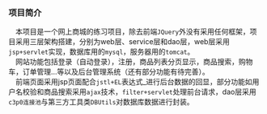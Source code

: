 ### 项目简介
&emsp;本项目是一个网上商城的练习项目，除去前端`JQuery`外没有采用任何框架，项目采用三层架构搭建，分别为web层、service层和dao层，web层采用`jsp+servlet`实现，数据库用的`mysql`，服务器用的`tomcat`。<br>
&emsp;网站功能包括登录（自动登录），注册，商品列表分页显示，商品搜索，购物车，订单管理...等以及后台管理系统（还有部分功能有待完善）。<br>
&emsp;前端页面采用jsp页面配合`jstl+EL`表达式_进行后台数据的回显，部分功能如用户名校验和商品搜索采用`ajax`技术，`filter+servlet`处理前台请求，dao层采用`c3p0连接池`与第三方工具类`DBUtils`对数据库数据进行封装。
